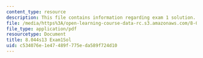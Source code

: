 ```yaml
---
content_type: resource
description: This file contains information regarding exam 1 solution.
file: /media/https%3A/open-learning-course-data-rc.s3.amazonaws.com/8-044-statistical-physics-i-spring-2013/c534076e1e47489f775eda589f724d10_MIT8_044S14_exam1sol_04.pdf
file_type: application/pdf
resourcetype: Document
title: 8.044s13 Exam1Sol
uid: c534076e-1e47-489f-775e-da589f724d10
---
```

